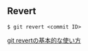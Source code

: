 ## Revert

```
$ git revert <commit ID>
```
[git revertの基本的な使い方](https://qiita.com/riekure/items/05b547c102701feb8222)
